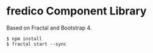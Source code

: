 # fredico Component Library

Based on Fractal and Bootstrap 4.

```
$ npm install
$ fractal start --sync
```
